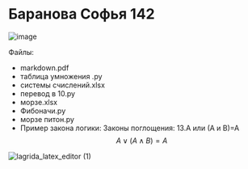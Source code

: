 # Баранова Софья 142 

![image](https://user-images.githubusercontent.com/114420047/192935547-683ec55a-1b99-4a90-bf98-0cea3c6d3723.png)

 Файлы:
 - markdown.pdf 
- таблица умножения .py
- сиcтемы счислений.xlsx
- перевод в 10.py
- морзе.xlsx
- Фибоначи.py
- морзе питон.py
- Пример закона логики:
Законы поглощения:
13.А или (А и В)=А
$$A \vee (A \wedge B)=A $$

![lagrida_latex_editor (1)](https://user-images.githubusercontent.com/114420047/198193009-afd8621c-f48c-4e20-9074-be47f9003f89.png)
